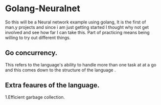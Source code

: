# Golang-Neuralnet
So this will be a Neural network example using golang, It is the first of man.y projects and since i am just getting 
started I thought why not get involved and see how far I can take this. 
Part of practicing means being willing to try out different things.

## Go concurrency.
This refers to the language's ability to handle more than one task at at a go and this comes
down to the structure of the language . 
## Extra feaures of the language.
1.Efficient garbage collection.

